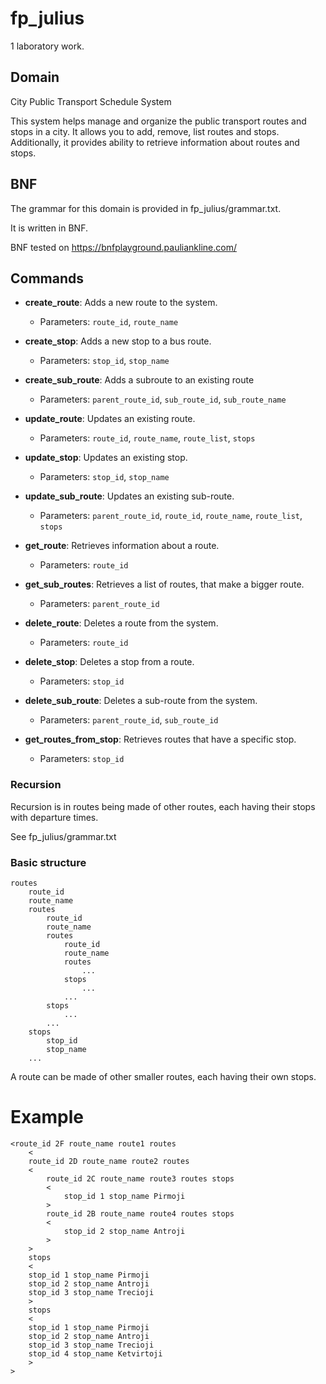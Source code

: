 # fp_julius
1 laboratory work.

## Domain 

City Public Transport Schedule System

This system helps manage and organize the public transport routes and stops in a city. It allows you to add, remove, list routes and stops. Additionally, it provides ability to retrieve information about routes and stops.

## BNF
The grammar for this domain is provided in fp_julius/grammar.txt.

It is written in BNF.

BNF tested on https://bnfplayground.pauliankline.com/


## Commands

- **create_route**: Adds a new route to the system.
    - Parameters: `route_id`, `route_name`

- **create_stop**: Adds a new stop to a bus route.
    - Parameters: `stop_id`, `stop_name`

- **create_sub_route**: Adds a subroute to an existing route
    - Parameters: `parent_route_id`, `sub_route_id`, `sub_route_name`

- **update_route**: Updates an existing route.
    - Parameters: `route_id`, `route_name`, `route_list`, `stops`

- **update_stop**: Updates an existing stop.
    - Parameters: `stop_id`, `stop_name`

- **update_sub_route**: Updates an existing sub-route.
    - Parameters: `parent_route_id`, `route_id`, `route_name`, `route_list`, `stops`

- **get_route**: Retrieves information about a route.
    - Parameters: `route_id`

- **get_sub_routes**: Retrieves a list of routes, that make a bigger route.
    - Parameters: `parent_route_id`

- **delete_route**: Deletes a route from the system.
    - Parameters: `route_id`

- **delete_stop**: Deletes a stop from a route.
    - Parameters: `stop_id`

- **delete_sub_route**: Deletes a sub-route from the system.
    - Parameters: `parent_route_id`, `sub_route_id`

- **get_routes_from_stop**: Retrieves routes that have a specific stop.
    - Parameters: `stop_id`

### Recursion

Recursion is in routes being made of other routes, each having their stops with departure times.

See fp_julius/grammar.txt

### Basic structure

```
routes 
    route_id
    route_name
    routes
        route_id
        route_name
        routes
            route_id
            route_name
            routes
                ...
            stops
                ...
            ...
        stops
            ...
        ...
    stops 
        stop_id
        stop_name
    ...
```
A route can be made of other smaller routes, each having their own stops.

# Example

```
<route_id 2F route_name route1 routes 
    <
    route_id 2D route_name route2 routes 
    <
        route_id 2C route_name route3 routes stops 
        <
            stop_id 1 stop_name Pirmoji
        > 
        route_id 2B route_name route4 routes stops 
        <
            stop_id 2 stop_name Antroji
        >
    >
    stops
    <
    stop_id 1 stop_name Pirmoji
    stop_id 2 stop_name Antroji
    stop_id 3 stop_name Trecioji
    > 
    stops
    <
    stop_id 1 stop_name Pirmoji
    stop_id 2 stop_name Antroji
    stop_id 3 stop_name Trecioji
    stop_id 4 stop_name Ketvirtoji
    >
>
```
